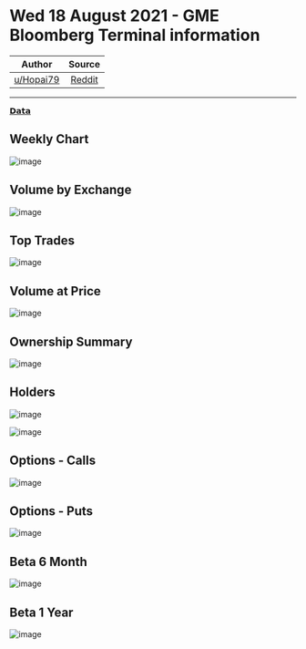 Wed 18 August 2021 - GME Bloomberg Terminal information
=======================================================

| Author       | Source       | 
| :-------------: |:-------------:|
|  [u/Hopai79](https://www.reddit.com/user/Hopai79/) | [Reddit](https://www.reddit.com/r/DDintoGME/comments/p6zhq8/wed_18_august_2021_gme_bloomberg_terminal/) | 

---

[𝗗𝗮𝘁𝗮](https://www.reddit.com/r/DDintoGME/search?q=flair_name%3A%22%F0%9D%97%97%F0%9D%97%AE%F0%9D%98%81%F0%9D%97%AE%22&restrict_sr=1)

## Weekly Chart
![image](https://user-images.githubusercontent.com/82035192/130448333-9ab76138-d54a-4adc-a885-a50ee1b1e68c.png)

## Volume by Exchange
![image](https://user-images.githubusercontent.com/82035192/130448352-2a5ea1a2-7fa9-43e0-925b-27e620abe01d.png)

## Top Trades
![image](https://user-images.githubusercontent.com/82035192/130448373-06dc612a-9891-495e-98d2-80d557b40f46.png)

## Volume at Price
![image](https://user-images.githubusercontent.com/82035192/130448399-4359eed1-528e-44cf-bfa6-5ac85a800501.png)

## Ownership Summary
![image](https://user-images.githubusercontent.com/82035192/130448411-ca7be26a-f2fb-467e-9dec-0581eaf17b13.png)

## Holders
![image](https://user-images.githubusercontent.com/82035192/130448423-0ebcbdff-12d6-4be8-8149-3ce55a508024.png)

![image](https://user-images.githubusercontent.com/82035192/130448431-c8dc7ed2-d9b6-4a99-a826-7b4e5f04d077.png)

## Options - Calls
![image](https://user-images.githubusercontent.com/82035192/130448448-67ad022d-096c-4fc8-a878-0b255526673c.png)

## Options - Puts
![image](https://user-images.githubusercontent.com/82035192/130448456-34970443-b884-485f-95da-35f69b4f0f32.png)

## Beta 6 Month
![image](https://user-images.githubusercontent.com/82035192/130448470-5003b0c4-ce64-4d1f-8fab-3dba07727316.png)

## Beta 1 Year
![image](https://user-images.githubusercontent.com/82035192/130448478-7f954547-8e07-44d6-a90f-4d853691baa9.png)
